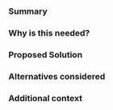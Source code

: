### Summary

<!-- A clear and concise description of the feature or enhancement -->

### Why is this needed?

<!-- Describe the problem this feature solves or why it improves the project -->

### Proposed Solution

<!-- How do you suggest implementing this? Be as specific as possible -->

### Alternatives considered

<!-- Describe other solutions or features you've considered -->

### Additional context

<!-- Add any other context, diagrams, or links that might help explain the request -->